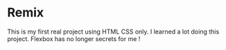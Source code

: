 # Remix

This is my first real project using HTML CSS only.
I learned a lot doing this project. Flexbox has no longer secrets for me !
